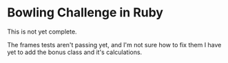 Bowling Challenge in Ruby
=================

This is not yet complete.

The frames tests aren't passing yet, and I'm not sure how to fix them
I have yet to add the bonus class and it's calculations.


